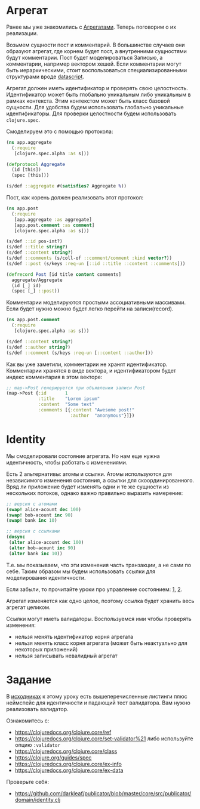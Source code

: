 # Агрегат

Ранее мы уже знакомились с [Агрегатами](/2-design/3-ddd.md).
Теперь поговорим о их реализации.

Возьмем сущности пост и комментарий.
В большинстве случаев они образуют агрегат,
где корнем будет пост, а внутренними сущностями будут комментарии.
Пост будет моделироваться Записью, а комментарии, например вектором хешей.
Если комментарии могут быть иерархическими, стоит воспользоваться специализированными
структурами вроде [datascript](https://github.com/tonsky/datascript).

Агрегат должен иметь идентификатор и проверять свою целостность.
Идентификатор может быть глобально уникальным либо уникальным
в рамках контекста. Этим контекстом может быть класс базовой сущности.
Для удобства будем использовать глобально уникальные идентификаторы.
Для проверки целостности будем использовать `clojure.spec`.

Смоделируем это с помощью протокола:

```clojure
(ns app.aggregate
  (:require
   [clojure.spec.alpha :as s]))

(defprotocol Aggregate
  (id [this])
  (spec [this]))

(s/def ::aggregate #(satisfies? Aggregate %))
```

Пост, как корень должен реализовать этот протокол:

```clojure
(ns app.post
  (:require
   [app.aggregate :as aggregate]
   [app.post.comment :as comment]
   [clojure.spec.alpha :as s]))

(s/def ::id pos-int?)
(s/def ::title string?)
(s/def ::content string?)
(s/def ::comments (s/coll-of ::comment/comment :kind vector?))
(s/def ::post (s/keys :req-un [::id ::title ::content ::comments]))

(defrecord Post [id title content comments]
  aggregate/Aggregate
  (id [_] id)
  (spec [_] ::post))
```

Комментарии моделируются простыми ассоциативными массивами.
Если будет нужно можно будет легко перейти на записи(record).

```clojure
(ns app.post.comment
  (:require
   [clojure.spec.alpha :as s]))

(s/def ::content string?)
(s/def ::author string?)
(s/def ::comment (s/keys :req-un [::content ::author]))
```

Как вы уже заметили, комментарии не хранят идентификатор.
Комментарии хранятся в виде вектора, и идентификатором будет индекс комментария в этом векторе:

```clojure
;; map->Post генерируется при объявлении записи Post
(map->Post {:id       1
            :title    "Lorem ipsum"
            :content  "Some text"
            :comments [{:content "Awesome post!"
                        :author  "anonymous"}]})
```

# Identity

Мы смоделировали состояние агрегата.
Но нам еще нужна идентичность, чтобы работать с изменениями.

Есть 2 альтернативы: атомы и ссылки. Атомы используются для независимого изменения состояния,
а ссылки для скоординированного. Вряд ли приложение будет изменять одни и те же сущности
из нескольких потоков, однако важно правильно выразить намерение:

```clojure
;; версия с атомами
(swap! alice-acount dec 100)
(swap! bob-acount inc 90)
(swap! bank inc 10)

;; версия с ссылками
(dosync
 (alter alice-acount dec 100)
 (alter bob-acount inc 90)
 (alter bank inc 10))
```

Т.е. мы показываем, что эти изменения часть транзакции, а не сами по себе.
Таким образом мы будем использовать ссылки для моделирования идентичности.

Если забыли, то прочитайте уроки про управление состоянием:
[1](/1-clojure/3-state-management.md),
[2](/1-clojure/3.1-other.md).

Агрегат изменяется как одно целое, поэтому ссылка будет хранить весь агрегат целиком.

Ссылки могут иметь валидаторы. Воспользуемся ими чтобы проверять изменения:

+ нельзя менять идентификатор корня агрегата
+ нельзя менять класс корня агрегата (может быть неактуально для некоторых приложений)
+ нельзя записывать невалидный агрегат

# Задание

В [исходниках](/3-core/1-domain/2-aggregates-and-identity) к этому уроку есть вышеперечисленные
листинги плюс неймспейс для идентичности и падающий тест валидатора.
Вам нужно реализовать валидатор.

Ознакомитесь с:

+ https://clojuredocs.org/clojure.core/ref
+ https://clojuredocs.org/clojure.core/set-validator%21 либо используйте опцию `:validator`
+ https://clojuredocs.org/clojure.core/class
+ https://clojure.org/guides/spec
+ https://clojuredocs.org/clojure.core/ex-info
+ https://clojuredocs.org/clojure.core/ex-data

Проверьте себя:
+ https://github.com/darkleaf/publicator/blob/master/core/src/publicator/domain/identity.clj

